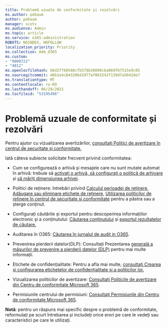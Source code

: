 ```yaml
---
title: Problemă uzuale de conformitate și rezolvări
ms.author: pebaum
author: pebaum
manager: scotv
ms.audience: Admin
ms.topic: article
ms.service: o365-administration
ROBOTS: NOINDEX, NOFOLLOW
localization_priority: Priority
ms.collection: Adm_O365
ms.custom:
- "9000722"
- "4812"
ms.openlocfilehash: b6d2ff60548cfb578b30890cba069f67515e9c05
ms.sourcegitcommit: d6b1e4c843206d1977af861542f139d7a5042de7
ms.translationtype: MT
ms.contentlocale: ro-RO
ms.lasthandoff: 06/29/2021
ms.locfileid: "53195496"
---
```

# <a name="compliance-common-issues-and-resolutions"></a>Problemă uzuale de conformitate și rezolvări

Pentru ajutor cu vizualizarea avertizărilor, [consultați Politici de avertizare în centrul de securitate și conformitate.](/microsoft-365/compliance/alert-policies)

Iată câteva subiecte solicitate frecvent privind conformitatea:

- Cum se configurează o arhivă și mesajele care nu sunt mutate automat în arhivă: trebuie să [activați o arhivă, să configurați o politică de arhivare](/microsoft-365/compliance/set-up-an-archive-and-deletion-policy-for-mailboxes) și [să măriți dimensiunea arhivei](/microsoft-365/compliance/enable-unlimited-archiving).

- Politici de reținere: întrebări privind [Calculul perioadei de reținere](/exchange/security-and-compliance/messaging-records-management/retention-age), [Adăugare sau eliminare etichete de reținere](/exchange/security-and-compliance/messaging-records-management/add-or-remove-retention-tags), [Utilizarea politicilor de reținere în centrul de securitate și conformitate](/exchange/security-and-compliance/messaging-records-management/create-a-retention-policy) pentru a păstra sau a șterge conținut.

- Configurați căutările și exportul pentru descoperirea informațiilor electronic și a conținutului: [Căutarea conținutului](/microsoft-365/compliance/content-search) și [exportul rezultatelor de căutare.](/microsoft-365/compliance/export-search-results)

- Auditarea în O365: [Căutarea în jurnalul de audit in O365](/microsoft-365/compliance/search-the-audit-log-in-security-and-compliance).

- Prevenirea pierderii datelor(DLP): Consultați Prezentarea [generală a măsurilor de prevenire a pierderii datelor (DLP)](/microsoft-365/compliance/data-loss-prevention-policies) pentru mai multe informații.
 
- Etichete de confidențialitate: Pentru a afla mai multe, [consultați Crearea și configurarea etichetelor de confidențialitate și a politicilor lor.](/microsoft-365/compliance/create-sensitivity-labels)

- Vizualizarea politicilor de avertizare: [Consultați Politicile de avertizare din Centru de conformitate Microsoft 365](/microsoft-365/compliance/alert-policies).

- Permisiunile centrului de permisiuni: [Consultați Permisiunile din Centru de conformitate Microsoft 365](/microsoft-365/compliance/microsoft-365-compliance-center-permissions).

**Notă**: pentru un răspuns mai specific despre o problemă de conformitate, reformulați pe scurt întrebarea și includeți orice erori pe care le vedeți sau caracteristici pe care le utilizați.
